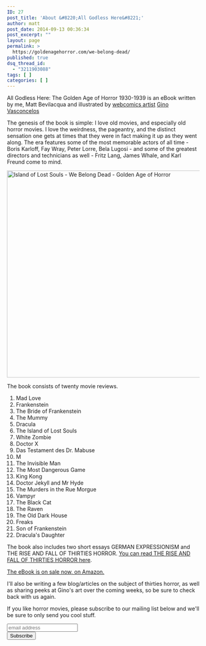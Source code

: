 ```yaml
---
ID: 27
post_title: 'About &#8220;All Godless Here&#8221;'
author: matt
post_date: 2014-09-13 00:36:34
post_excerpt: ""
layout: page
permalink: >
  https://goldenagehorror.com/we-belong-dead/
published: true
dsq_thread_id:
  - "3211903088"
tags: [ ]
categories: [ ]
---
```

All Godless Here: The Golden Age of Horror 1930-1939 is an eBook written by me, Matt Bevilacqua and illustrated by <a href="http://www.pizzapranks.com">webcomics artist</a> <a href="http://kiwimonsta.deviantart.com/">Gino Vasconcelos</a>

The genesis of the book is simple: I love old movies, and especially old horror movies. I love the weirdness, the pageantry, and the distinct sensation one gets at times that they were in fact making it up as they went along. The era features some of the most memorable actors of all time - Boris Karloff, Fay Wray, Peter Lorre, Bela Lugosi - and some of the greatest directors and technicians as well - Fritz Lang, James Whale, and Karl Freund come to mind.

<a href="http://goldenagehorror.com/wp-content/uploads/2014/09/Island-of-Lost-Souls-Reference.jpg"><img class="alignnone size-full wp-image-28" src="http://goldenagehorror.com/wp-content/uploads/2014/09/Island-of-Lost-Souls-Reference.jpg" alt="Island of Lost Souls - We Belong Dead - Golden Age of Horror" width="720" height="540" /></a>

The book consists of twenty movie reviews.

1. Mad Love
2. Frankenstein
3. The Bride of Frankenstein
4. The Mummy
5. Dracula
6. The Island of Lost Souls
7. White Zombie
8. Doctor X
9. Das Testament des Dr. Mabuse
10. M
11. The Invisible Man
12. The Most Dangerous Game
13. King Kong
14. Doctor Jekyll and Mr Hyde
15. The Murders in the Rue Morgue
16. Vampyr
17. The Black Cat
18. The Raven
19. The Old Dark House
20. Freaks
21. Son of Frankenstein
22. Dracula's Daughter

The book also includes two short essays GERMAN EXPRESSIONISM and THE RISE AND FALL OF THIRTIES HORROR. <a title="eBook Sample" href="http://goldenagehorror.com/9-2/">You can read THE RISE AND FALL OF THIRTIES HORROR here</a>.

<a href="http://www.amazon.com/gp/product/B00O1IVMGS/ref=as_li_tl?ie=UTF8&amp;camp=1789&amp;creative=390957&amp;creativeASIN=B00O1IVMGS&amp;linkCode=as2&amp;tag=cthudice-20&amp;linkId=H7NECGJ6RP5BFWNS">The eBook is on sale now, on Amazon.</a><img style="border: none !important; margin: 0px !important;" src="http://ir-na.amazon-adsystem.com/e/ir?t=cthudice-20&amp;l=as2&amp;o=1&amp;a=B00O1IVMGS" alt="" width="1" height="1" border="0" />

I'll also be writing a few blog/articles on the subject of thirties horror, as well as sharing peeks at Gino's art over the coming weeks, so be sure to check back with us again.

If you like horror movies, please subscribe to our mailing list below and we'll be sure to only send you cool stuff.

<!-- Begin MailChimp Signup Form -->
<div id="mc_embed_signup"><form id="mc-embedded-subscribe-form" class="validate" action="//cthulhudice.us8.list-manage.com/subscribe/post?u=2d506aed373ee18e74e419322&amp;id=551ee55c6c" method="post" name="mc-embedded-subscribe-form" novalidate="" target="_blank"><input id="mce-EMAIL" class="email" name="EMAIL" required="" type="email" value="" placeholder="email address" />
<!-- real people should not fill this in and expect good things - do not remove this or risk form bot signups-->
<div style="position: absolute; left: -5000px;"><input tabindex="-1" name="b_2d506aed373ee18e74e419322_551ee55c6c" type="text" value="" /></div>
<div class="clear"><input id="mc-embedded-subscribe" class="button" name="subscribe" type="submit" value="Subscribe" /></div>
</form></div>
<!--End mc_embed_signup-->